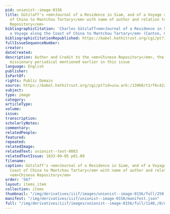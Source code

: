 ```yaml
---
pid: unionist--image-0156
title: Gützlaff's <em>Journal of a Residence in Siam, and of a Voyage along the Coast
  of China to Mantchou Tartary</em> with name of author and relation to the <em>Chinese
  Repository</em>
bibliographicCitation: 'Charles Gützlaff<em>Journal of a Residence in Siam, and of
  a Voyage along the Coast of China to Mantchou Tartary</em> (Canton, China, 1832). '
bibliographicCitationRepublished: https://babel.hathitrust.org/cgi/pt?id=ucw.ark:/13960/t1rf6c42z&view=1up&seq=1
fullIssueSequenceNumber: 
creator: 
dateCreated: 
description: Author and Credit to the <em>Chinese Repository</em>, the Protestant
  missionary periodical mentioned earlier in this issue
language: English
publisher: 
IsPartOf: 
rights: Public Domain
source: https://babel.hathitrust.org/cgi/pt?id=ucw.ark:/13960/t1rf6c42z&view=1up&seq=1
subject: 
type: image
category: 
articleType: 
volume: 
issue: 
transcription: 
scholarlyNotes: 
commentary: 
relatedPeople: 
featured: 
repeated: 
relatedImage: 
relatedText: unionist--text-0083
relatedTextIssue: 1833-09-05 p01.09
filename: 
caption: Gützlaff's <em>Journal of a Residence in Siam, and of a Voyage along the
  Coast of China to Mantchou Tartary</em> with name of author and relation to the
  <em>Chinese Repository</em>
order: '567'
layout: items_item
collection: items
thumbnail: "/img/derivatives/iiif/images/unionist--image-0156/full/250,/0/default.jpg"
manifest: "/img/derivatives/iiif/unionist--image-0156/manifest.json"
full: "/img/derivatives/iiif/images/unionist--image-0156/full/1140,/0/default.jpg"
---
```

